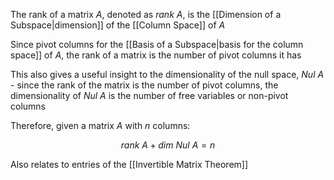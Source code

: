 The rank of a matrix $A$, denoted as $rank \ A$, is the [[Dimension of a Subspace|dimension]] of the [[Column Space]] of $A$

Since pivot columns for the [[Basis of a Subspace|basis for the column space]] of $A$, the rank of a matrix is the number of pivot columns it has

This also gives a useful insight to the dimensionality of the null space, $Nul \ A$ - since the rank of the matrix is the number of pivot columns, the dimensionality of $Nul \ A$ is the number of free variables or non-pivot columns

Therefore, given a matrix $A$ with $n$ columns:

$$
rank \ A + dim \ Nul \  A = n
$$

Also relates to entries of the [[Invertible Matrix Theorem]]
